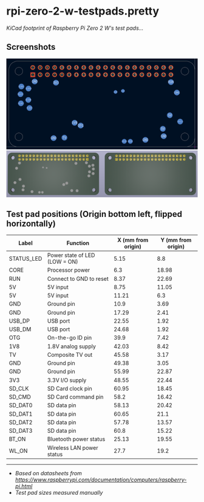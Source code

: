 # rpi-zero-2-w-testpads.pretty
*KiCad footprint of Raspberry Pi Zero 2 W's test pads...*

## Screenshots
![Description 2](docs/footprint.png)
![Description 1](docs/3d_b_f.png)

## Test pad positions (Origin bottom left, flipped horizontally)
|Label     |Function                     |X (mm from origin)|Y (mm from origin)|
|----------|-----------------------------|------------------|------------------|
|STATUS_LED|Power state of LED (LOW = ON)|5.15              |8.8               |
|CORE      |Processor power              |6.3               |18.98             |
|RUN       |Connect to GND to reset      |8.37              |22.69             |
|5V        |5V input                     |8.75              |11.05             |
|5V        |5V input                     |11.21             |6.3               |
|GND       |Ground pin                   |10.9              |3.69              |
|GND       |Ground pin                   |17.29             |2.41              |
|USB_DP    |USB port                     |22.55             |1.92              |
|USB_DM    |USB port                     |24.68             |1.92              |
|OTG       |On-the-go ID pin             |39.9              |7.42              |
|1V8       |1.8V analog supply           |42.03             |8.42              |
|TV        |Composite TV out             |45.58             |3.17              |
|GND       |Ground pin                   |49.38             |3.05              |
|GND       |Ground pin                   |55.99             |22.87             |
|3V3       |3.3V I/O supply              |48.55             |22.44             |
|SD_CLK    |SD Card clock pin            |60.95             |18.45             |
|SD_CMD    |SD Card command pin          |58.2              |16.42             |
|SD_DAT0   |SD data pin                  |58.13             |20.42             |
|SD_DAT1   |SD data pin                  |60.65             |21.1              |
|SD_DAT2   |SD data pin                  |57.78             |13.57             |
|SD_DAT3   |SD data pin                  |60.8              |15.22             |
|BT_ON     |Bluetooth power status       |25.13             |19.55             |
|WL_ON     |Wireless LAN power status    |27.7              |19.2              |

---
- *Based on datasheets from https://www.raspberrypi.com/documentation/computers/raspberry-pi.html*
- *Test pad sizes measured manually*
